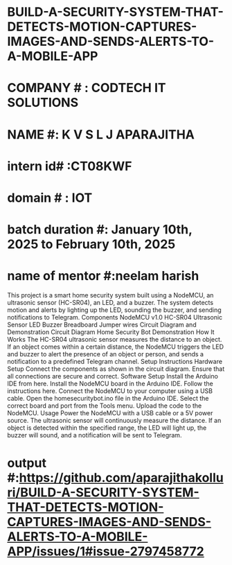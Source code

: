 # BUILD-A-SECURITY-SYSTEM-THAT-DETECTS-MOTION-CAPTURES-IMAGES-AND-SENDS-ALERTS-TO-A-MOBILE-APP
# COMPANY # : CODTECH IT SOLUTIONS
# NAME #: K V S L J APARAJITHA
# intern id# :CT08KWF
# domain # : IOT
# batch duration #: January 10th, 2025 to February 10th, 2025
# name of mentor #:neelam harish
This project is a smart home security system built using a NodeMCU, an ultrasonic sensor (HC-SR04), an LED, and a buzzer. The system detects motion and alerts by lighting up the LED, sounding the buzzer, and sending notifications to Telegram.
Components
NodeMCU v1.0
HC-SR04 Ultrasonic Sensor
LED
Buzzer
Breadboard
Jumper wires
Circuit Diagram and Demonstration
Circuit Diagram Home Security Bot Demonstration
How It Works
The HC-SR04 ultrasonic sensor measures the distance to an object. If an object comes within a certain distance, the NodeMCU triggers the LED and buzzer to alert the presence of an object or person, and sends a notification to a predefined Telegram channel.
Setup Instructions
Hardware Setup
Connect the components as shown in the circuit diagram.
Ensure that all connections are secure and correct.
Software Setup
Install the Arduino IDE from here.
Install the NodeMCU board in the Arduino IDE. Follow the instructions here.
Connect the NodeMCU to your computer using a USB cable.
Open the homesecuritybot.ino file in the Arduino IDE.
Select the correct board and port from the Tools menu.
Upload the code to the NodeMCU.
Usage
Power the NodeMCU with a USB cable or a 5V power source.
The ultrasonic sensor will continuously measure the distance.
If an object is detected within the specified range, the LED will light up, the buzzer will sound, and a notification will be sent to Telegram.
# output #:https://github.com/aparajithakolluri/BUILD-A-SECURITY-SYSTEM-THAT-DETECTS-MOTION-CAPTURES-IMAGES-AND-SENDS-ALERTS-TO-A-MOBILE-APP/issues/1#issue-2797458772
